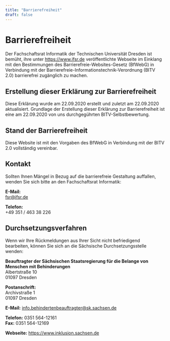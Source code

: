 ```yaml
---
title: "Barrierefreiheit"
draft: false
---
```


# Barrierefreiheit

Der Fachschaftsrat Informatik der Technischen Universität Dresden ist bemüht, ihre unter https://www.ifsr.de veröffentlichte Webseite im Einklang mit den Bestimmungen des Barrierefreie-Websites-Gesetz (BfWebG) in Verbindung mit der Barrierefreie-Informationstechnik-Verordnung (BITV 2.0) barrierefrei zugänglich zu machen.

## Erstellung dieser Erklärung zur Barrierefreiheit

Diese Erklärung wurde am 22.09.2020 erstellt und zuletzt am 22.09.2020 aktualisiert. Grundlage der Erstellung dieser Erklärung zur Barrierefreiheit ist eine am 22.09.2020 von uns durchgegührten BITV-Selbstbewertung.

## Stand der Barrierefreiheit

Diese Website ist mit den Vorgaben des BfWebG in Verbindung mit der BITV 2.0 vollständig vereinbar.

## Kontakt

Sollten Ihnen Mängel in Bezug auf die barrierefreie Gestaltung auffallen, wenden Sie sich bitte an den Fachschaftsrat Informatik:

**E-Mail:**  
fsr@ifsr.de

**Telefon:**  
+49 351 / 463 38 226

## Durchsetzungsverfahren

Wenn wir Ihre Rückmeldungen aus Ihrer Sicht nicht befriedigend bearbeiten, können Sie sich an die Sächsische Durchsetzungsstelle wenden:

**Beauftragter der Sächsischen Staatsregierung für die Belange von Menschen mit Behinderungen**  
Albertstraße 10  
01097 Dresden

**Postanschrift:**  
Archivstraße 1  
01097 Dresden

**E-Mail:** info.behindertenbeauftragter@sk.sachsen.de

**Telefon:** 0351 564-12161  
**Fax:** 0351 564-12169

**Webseite:** https://www.inklusion.sachsen.de
